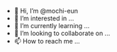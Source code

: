 - 👋 Hi, I’m @mochi-eun
- 👀 I’m interested in ...
- 🌱 I’m currently learning ...
- 💞️ I’m looking to collaborate on ...
- 📫 How to reach me ...

<!---
mochi-eun/mochi-eun is a ✨ special ✨ repository because its `README.md` (this file) appears on your GitHub profile.
You can click the Preview link to take a look at your changes.
--->
